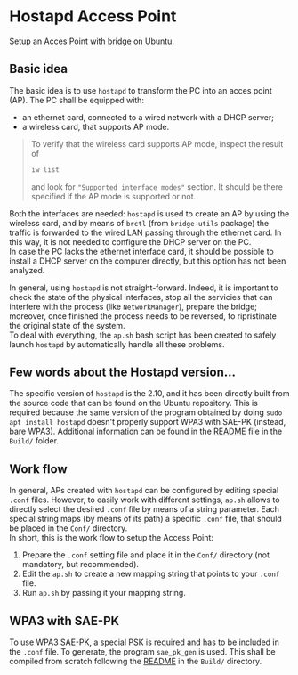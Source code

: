 # Hostapd Access Point
Setup an Acces Point with bridge on Ubuntu.

## Basic idea
The basic idea is to use `hostapd` to transform the PC into an acces point (AP).
The PC shall be equipped with:
- an ethernet card, connected to a wired network with a DHCP server;
- a wireless card, that supports AP mode.
> To verify that the wireless card supports AP mode, inspect the result of
> ```bash
> iw list
> ```
> and look for `"Supported interface modes"` section. It should be there specified if the AP mode is supported or not.

Both the interfaces are needed: `hostapd` is used to create an AP by using the wireless card, and by means of `brctl` (from `bridge-utils` package) the traffic is forwarded to the wired LAN passing through the ethernet card. In this way, it is not needed to configure the DHCP server on the PC.<br>
In case the PC lacks the ethernet interface card, it should be possible to install a DHCP server on the computer directly, but this option has not been analyzed.

In general, using `hostapd` is not straight-forward. Indeed, it is important to check the state of the physical interfaces, stop all the servicies that can interfere with the process (like `NetworkManager`), prepare the bridge; moreover, once finished the process needs to be reversed, to ripristinate the original state of the system.<br>
To deal with everything, the `ap.sh` bash script has been created to safely launch `hostapd` by automatically handle all these problems.

## Few words about the Hostapd version...
The specific version of `hostapd` is the 2.10, and it has been directly built from the source code that can be found on the Ubuntu repository. This is required because the same version of the program obtained by doing `sudo apt install hostapd` doesn't properly support WPA3 with SAE-PK (instead, bare WPA3). Additional information can be found in the [README](Build/README.md) file in the `Build/` folder. 

## Work flow
In general, APs created with `hostapd` can be configured by editing special `.conf` files. However, to easily work with different settings, `ap.sh` allows to directly select the desired `.conf` file by means of a string parameter. Each special string maps (by means of its path) a specific `.conf` file, that should be placed in the `Conf/` directory.<br>
In short, this is the work flow to setup the Access Point:
1. Prepare the `.conf` setting file and place it in the `Conf/` directory (not mandatory, but recommended).
2. Edit the `ap.sh` to create a new mapping string that points to your `.conf` file.
3. Run `ap.sh` by passing it your mapping string.

## WPA3 with SAE-PK
To use WPA3 SAE-PK, a special PSK is required and has to be included in the `.conf` file. To generate, the program `sae_pk_gen` is used. This shall be compiled from scratch following the [README](Build/) in the `Build/` directory.
